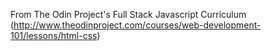 From The Odin Project's Full Stack Javascript Curriculum (http://www.theodinproject.com/courses/web-development-101/lessons/html-css)